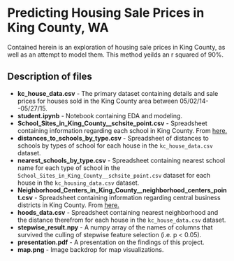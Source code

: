 # Predicting Housing Sale Prices in King County, WA  
Contained herein is an exploration of housing sale prices in King County, as well as an attempt to model them. This method yeilds an r squared of 90%.


## Description of files  
- **kc_house_data.csv** - The primary dataset containing details and sale prices for houses sold in the King County area between 05/02/14--05/27/15.  
- **student.ipynb** - Notebook containing EDA and modeling.  
- **School_Sites_in_King_County__schsite_point.csv** - Spreadsheet containing information regarding each school in King County.  From [here.](https://gis-kingcounty.opendata.arcgis.com/datasets/school-sites-in-king-county-schsite-point)
- **distances_to_schools_by_type.csv** - Spreadsheet of distances to schools by types of school for each house in the `kc_house_data.csv` dataset.  
- **nearest_schools_by_type.csv** - Spreadsheet containing nearest school name for each type of school in the `School_Sites_in_King_County__schsite_point.csv` dataset for each house in the `kc_housing_data.csv` dataset.  
- **Neighborhood_Centers_in_King_County__neighborhood_centers_point.csv** - Spreadsheet containing information regarding central business districts in King County. From [here.](https://gis-kingcounty.opendata.arcgis.com/datasets/neighborhood-centers-in-king-county-neighborhood-centers-point)
- **hoods_data.csv** - Spreadsheet containing nearest neighborhood and the distance therefrom for each house in the `kc_house_data.csv` dataset.
- **stepwise_result.npy** - A numpy array of the names of columns that survived the culling of stepwise feature selection (i.e. p < 0.05). 
- **presentation.pdf** - A presentation on the findings of this project.
- **map.png** - Image backdrop for map visualizations.
